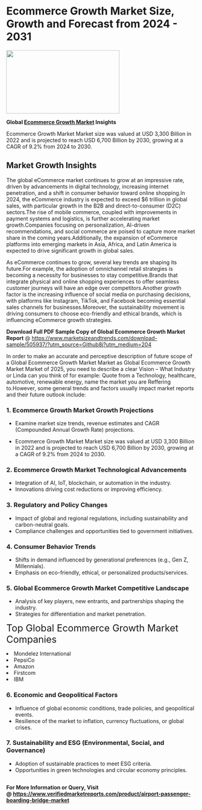 <H1>Ecommerce Growth Market Size, Growth and Forecast from 2024 - 2031</H1><img class="aligncenter size-medium wp-image-584254" src="https://thirdeyenews.in/wp-content/uploads/2024/09/Global-Market-Research-300x168.jpeg" alt="" width="300" height="168" /><p><strong>Global&nbsp;<a href="https://www.marketsizeandtrends.com/download-sample/505937/?utm_source=Github8j?utm_medium=204">Ecommerce Growth Market</a> Insights</strong></p><p>Ecommerce Growth Market Market size was valued at USD 3,300 Billion in 2022 and is projected to reach USD 6,700 Billion by 2030, growing at a CAGR of 9.2% from 2024 to 2030.</p><p><!DOCTYPE html> <html lang="en"> <head> <meta charset="UTF-8"> <meta name="viewport" content="width=device-width, initial-scale=1.0"> <title>Ecommerce Growth Insights</title> </head> <body> <h2>Market Growth Insights</h2> <p> The global eCommerce market continues to grow at an impressive rate, driven by advancements in digital technology, increasing internet penetration, and a shift in consumer behavior toward online shopping.In 2024, the eCommerce industry is expected to exceed $6 trillion in global sales, with particular growth in the B2B and direct-to-consumer (D2C) sectors.The rise of mobile commerce, coupled with improvements in payment systems and logistics, is further accelerating market growth.Companies focusing on personalization, AI-driven recommendations, and social commerce are poised to capture more market share in the coming years.Additionally, the expansion of eCommerce platforms into emerging markets in Asia, Africa, and Latin America is expected to drive significant growth in global sales.</p> <p> As eCommerce continues to grow, several key trends are shaping its future.For example, the adoption of omnichannel retail strategies is becoming a necessity for businesses to stay competitive.Brands that integrate physical and online shopping experiences to offer seamless customer journeys will have an edge over competitors.Another growth factor is the increasing influence of social media on purchasing decisions, with platforms like Instagram, TikTok, and Facebook becoming essential sales channels for businesses.Moreover, the sustainability movement is driving consumers to choose eco-friendly and ethical brands, which is influencing eCommerce growth strategies.</p> <p><span class=""><strong>Download Full PDF Sample Copy of Global Ecommerce Growth Market Report</strong> @ <a href="https://www.marketsizeandtrends.com/download-sample/505937/?utm_source=Github8j?utm_medium=204" target="_blank">https://www.marketsizeandtrends.com/download-sample/505937/?utm_source=Github8j?utm_medium=204</a></span></p><p>In order to make an accurate and perceptive description of future scope of a Global&nbsp;Ecommerce Growth Market Market as Global&nbsp;Ecommerce Growth Market Market of 2025, you need to describe a clear Vision &ndash; What Industry or Linda can you think of for example: Quote from a Technology, healthcare, automotive, renewable energy, name the market you are Reffering to.However, some general trends and factors usually impact market reports and their future outlook include:</p><h3>1.&nbsp;<strong>Ecommerce Growth Market Growth Projections</strong></h3><ul><li>Examine market size trends, revenue estimates and CAGR (Compounded Annual Growth Rate) projections.</li><li><p>Ecommerce Growth Market Market size was valued at USD 3,300 Billion in 2022 and is projected to reach USD 6,700 Billion by 2030, growing at a CAGR of 9.2% from 2024 to 2030.</p></li></ul><h3>2.&nbsp;<strong>Ecommerce Growth Market Technological Advancements</strong></h3><ul><li>Integration of AI, IoT, blockchain, or automation in the industry.</li><li>Innovations driving cost reductions or improving efficiency.</li></ul><h3>3.&nbsp;<strong>Regulatory and Policy Changes</strong></h3><ul><li>Impact of global and regional regulations, including sustainability and carbon-neutral goals.</li><li>Compliance challenges and opportunities tied to government initiatives.</li></ul><h3>4.&nbsp;<strong>Consumer Behavior Trends</strong></h3><ul><li>Shifts in demand influenced by generational preferences (e.g., Gen Z, Millennials).</li><li>Emphasis on eco-friendly, ethical, or personalized products/services.</li></ul><h3>5.&nbsp;<strong>Global Ecommerce Growth Market Competitive Landscape</strong></h3><ul><li>Analysis of key players, new entrants, and partnerships shaping the industry.</li><li>Strategies for differentiation and market penetration.</li></ul><p data-pm-slice="1 1 []"><span style="color: inherit; font-family: inherit; font-size: 25px;">Top Global Ecommerce Growth Market Companies</span></p><div class="" data-test-id=""><p><li>Mondelez International</li><li> PepsiCo</li><li> Amazon</li><li> Firstcom</li><li> IBM</li></p></div><h3>6.&nbsp;<strong>Economic and Geopolitical Factors</strong></h3><ul><li>Influence of global economic conditions, trade policies, and geopolitical events.</li><li>Resilience of the market to inflation, currency fluctuations, or global crises.</li></ul><h3>7.&nbsp;<strong>Sustainability and ESG (Environmental, Social, and Governance)</strong></h3><ul><li>Adoption of sustainable practices to meet ESG criteria.</li><li>Opportunities in green technologies and circular economy principles.</li></ul><h2><strong style="font-size: 14px;">For More Information or Query, Visit @&nbsp;</strong><a style="background-color: #ffffff; font-size: 14px;" href="https://www.marketsizeandtrends.com/report/ecommerce-growth-market/" target="_blank">https://www.verifiedmarketreports.com/product/airport-passenger-boarding-bridge-market</a></h2>